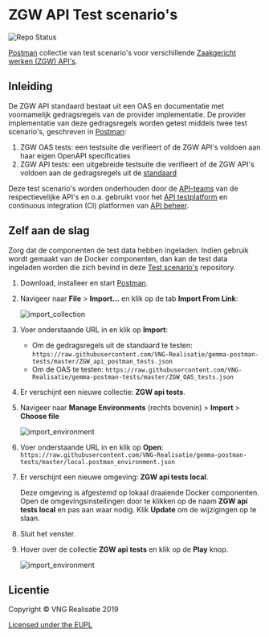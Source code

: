  ZGW API Test scenario's
=======================

![Repo Status](https://img.shields.io/badge/status-concept-lightgrey.svg?style=plastic)

[Postman] collectie van test scenario's voor verschillende [Zaakgericht werken 
(ZGW) API's].

Inleiding
---------

De ZGW API standaard bestaat uit een OAS en documentatie met voornamelijk 
gedragsregels van de provider implementatie. De provider implementatie van deze
gedragsregels worden getest middels twee test scenario's, geschreven in [Postman]:

1. ZGW OAS tests: een testsuite die verifieert of de ZGW API's voldoen aan haar eigen OpenAPI specificaties
2. ZGW API tests: een uitgebreide testsuite die verifieert of de ZGW API's voldoen aan de gedragsregels uit de [standaard]

Deze test scenario's worden onderhouden door de [API-teams] van de 
respectievelijke API's en o.a. gebruikt voor het [API testplatform] en 
continuous integration (CI) platformen van [API beheer].

Zelf aan de slag
----------------

Zorg dat de componenten de test data hebben ingeladen. Indien gebruik wordt
gemaakt van de Docker componenten, dan kan de test data ingeladen worden die
zich bevind in deze [Test scenario's] repository.

1. Download, installeer en start [Postman].

2. Navigeer naar **File** \> **Import...** en klik op de tab 
   **Import From Link**:

   ![import_collection](docs/assets/import_collection.png)
   
3. Voer onderstaande URL in en klik op **Import**: 
   * Om de gedragsregels uit de standaard te testen: `https://raw.githubusercontent.com/VNG-Realisatie/gemma-postman-tests/master/ZGW_api_postman_tests.json`
   * Om de OAS te testen: `https://raw.githubusercontent.com/VNG-Realisatie/gemma-postman-tests/master/ZGW_OAS_tests.json`
   
4. Er verschijnt een nieuwe collectie: **ZGW api tests**.

5. Navigeer naar **Manage Environments** (rechts bovenin) \> **Import** \> 
   **Choose file**

   ![import_environment](docs/assets/import_environment.png)
   
6. Voer onderstaande URL in en klik op **Open**:
   `https://raw.githubusercontent.com/VNG-Realisatie/gemma-postman-tests/master/local.postman_environment.json`
   
7. Er verschijnt een nieuwe omgeving: **ZGW api tests local**.

   Deze omgeving is afgestemd op lokaal draaiende Docker componenten. Open de 
   omgevingsinstellingen door te klikken op de naam **ZGW api tests local** en 
   pas aan waar nodig. Klik **Update** om de wijzigingen op te slaan.
   
8. Sluit het venster.

9. Hover over de collectie **ZGW api tests** en klik op de **Play** knop.

   ![import_environment](docs/assets/run_tests.png)
   
Licentie
--------

Copyright © VNG Realisatie 2019

[Licensed under the EUPL](LICENCE.md)


[Test scenario's]: https://github.com/VNG-Realisatie/gemma-postman-tests
[Zaakgericht werken (ZGW) API's]: https://github.com/VNG-Realisatie/gemma-zaken
[API-teams]: https://github.com/VNG-Realisatie
[Postman]: https://www.getpostman.com/downloads/
[API testplatform]: https://github.com/VNG-Realisatie/api-testvoorziening
[API beheer]: https://github.com/VNG-Realisatie/api-beheer
[standaard]: https://github.com/VNG-Realisatie/gemma-zaken/tree/master/docs/_content/standaard